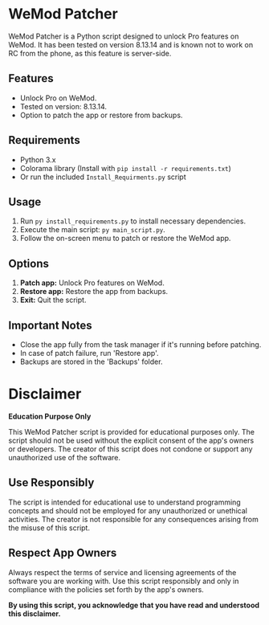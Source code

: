 # WeMod Patcher

WeMod Patcher is a Python script designed to unlock Pro features on WeMod. It has been tested on version 8.13.14 and is known not to work on RC from the phone, as this feature is server-side.

## Features

- Unlock Pro on WeMod.
- Tested on version: 8.13.14.
- Option to patch the app or restore from backups.

## Requirements

- Python 3.x
- Colorama library (Install with `pip install -r requirements.txt`)
- Or run the included `Install_Requirments.py` script

## Usage

1. Run `py install_requirements.py` to install necessary dependencies.
2. Execute the main script: `py main_script.py`.
3. Follow the on-screen menu to patch or restore the WeMod app.

## Options

1. **Patch app:** Unlock Pro features on WeMod.
2. **Restore app:** Restore the app from backups.
3. **Exit:** Quit the script.

## Important Notes

- Close the app fully from the task manager if it's running before patching.
- In case of patch failure, run 'Restore app'.
- Backups are stored in the 'Backups' folder.

# Disclaimer

**Education Purpose Only**

This WeMod Patcher script is provided for educational purposes only. The script should not be used without the explicit consent of the app's owners or developers. The creator of this script does not condone or support any unauthorized use of the software. 

## Use Responsibly

The script is intended for educational use to understand programming concepts and should not be employed for any unauthorized or unethical activities. The creator is not responsible for any consequences arising from the misuse of this script.

## Respect App Owners

Always respect the terms of service and licensing agreements of the software you are working with. Use this script responsibly and only in compliance with the policies set forth by the app's owners.

**By using this script, you acknowledge that you have read and understood this disclaimer.**

